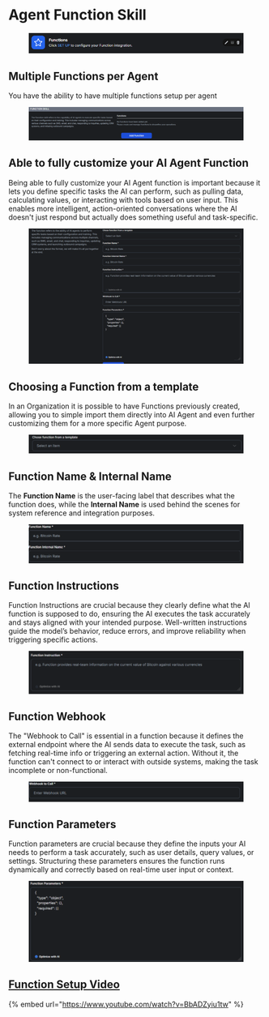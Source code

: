 # Agent Function Skill

<figure><img src="../.gitbook/assets/image (42) (1).png" alt=""><figcaption></figcaption></figure>

## Multiple Functions per Agent

You have the ability to have multiple functions setup per agent

<figure><img src="../.gitbook/assets/image (36) (1).png" alt=""><figcaption></figcaption></figure>

## Able to fully customize your AI Agent Function

Being able to fully customize your AI Agent function is important because it lets you define specific tasks the AI can perform, such as pulling data, calculating values, or interacting with tools based on user input. This enables more intelligent, action-oriented conversations where the AI doesn't just respond but actually does something useful and task-specific.

<figure><img src="../.gitbook/assets/image (37) (1).png" alt=""><figcaption></figcaption></figure>

## Choosing a Function from a template

In an Organization it is possible to have Functions previously created, allowing you to simple import them directly into AI Agent and even further customizing them for a more specific Agent purpose.

<figure><img src="../.gitbook/assets/image (38) (1).png" alt=""><figcaption></figcaption></figure>

## Function Name & Internal Name

The **Function Name** is the user-facing label that describes what the function does, while the **Internal Name** is used behind the scenes for system reference and integration purposes.

<figure><img src="../.gitbook/assets/50a9ccde-c06a-4d22-bc27-7bc3b721fc94 (1).png" alt=""><figcaption></figcaption></figure>

## Function Instructions

Function Instructions are crucial because they clearly define what the AI function is supposed to do, ensuring the AI executes the task accurately and stays aligned with your intended purpose. Well-written instructions guide the model’s behavior, reduce errors, and improve reliability when triggering specific actions.

<figure><img src="../.gitbook/assets/image (39) (1).png" alt=""><figcaption></figcaption></figure>

## Function Webhook

The "Webhook to Call" is essential in a function because it defines the external endpoint where the AI sends data to execute the task, such as fetching real-time info or triggering an external action. Without it, the function can't connect to or interact with outside systems, making the task incomplete or non-functional.

<figure><img src="../.gitbook/assets/image (40) (1).png" alt=""><figcaption></figcaption></figure>

## Function Parameters

Function parameters are crucial because they define the inputs your AI needs to perform a task accurately, such as user details, query values, or settings. Structuring these parameters ensures the function runs dynamically and correctly based on real-time user input or context.

<figure><img src="../.gitbook/assets/image (41) (1).png" alt=""><figcaption></figcaption></figure>

## [Function Setup Video](https://www.youtube.com/watch?v=BbADZyiu1tw)

{% embed url="https://www.youtube.com/watch?v=BbADZyiu1tw" %}
